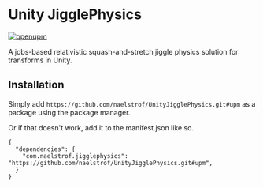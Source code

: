 # Unity JigglePhysics

[![openupm](https://img.shields.io/npm/v/com.naelstrof.jigglephysics?label=openupm&registry_uri=https://package.openupm.com)](https://openupm.com/packages/com.naelstrof.jigglephysics/)

A jobs-based relativistic squash-and-stretch jiggle physics solution for transforms in Unity.

## Installation

Simply add `https://github.com/naelstrof/UnityJigglePhysics.git#upm` as a package using the package manager.

Or if that doesn't work, add it to the manifest.json like so.

```
{
  "dependencies": {
    "com.naelstrof.jigglephysics": "https://github.com/naelstrof/UnityJigglePhysics.git#upm",
  }
}
```
